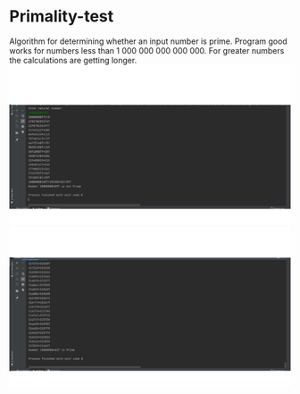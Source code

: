 # Primality-test
Algorithm for determining whether an input number is prime.
Program good works for numbers less than 1 000 000 000 000 000.
For greater numbers the calculations are getting longer.
![result1](./images/screen1.png) 
![result2](./images/screen2.png) 
